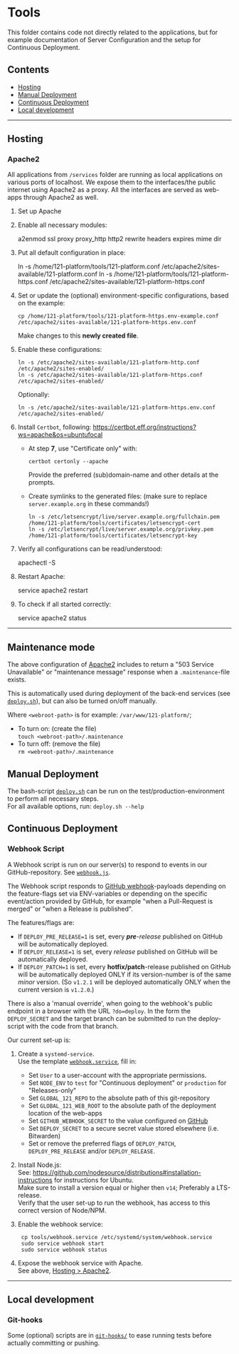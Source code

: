 # Tools

This folder contains code not directly related to the applications, but for example documentation of Server Configuration and the setup for Continuous Deployment.

## Contents

- [Hosting](#hosting)
- [Manual Deployment](#manual-deployment)
- [Continuous Deployment](#continuous-deployment)
- [Local development](#local-development)

---

## Hosting

### Apache2

All applications from `/services` folder are running as local applications on various ports of localhost.
We expose them to the interfaces/the public internet using Apache2 as a proxy.
All the interfaces are served as web-apps through Apache2 as well.

1.  Set up Apache

2.  Enable all necessary modules:

    a2enmod ssl proxy proxy_http http2 rewrite headers expires mime dir

3.  Put all default configuration in place:

    ln -s /home/121-platform/tools/121-platform.conf /etc/apache2/sites-available/121-platform.conf
    ln -s /home/121-platform/tools/121-platform-https.conf /etc/apache2/sites-available/121-platform-https.conf

4.  Set or update the (optional) environment-specific configurations, based on the example:

        cp /home/121-platform/tools/121-platform-https.env-example.conf /etc/apache2/sites-available/121-platform-https.env.conf

    Make changes to this **newly created file**.

5.  Enable these configurations:

        ln -s /etc/apache2/sites-available/121-platform-http.conf /etc/apache2/sites-enabled/
        ln -s /etc/apache2/sites-available/121-platform-https.conf /etc/apache2/sites-enabled/

    Optionally:

        ln -s /etc/apache2/sites-available/121-platform-https.env.conf /etc/apache2/sites-enabled/

6. Install `Certbot`, following: <https://certbot.eff.org/instructions?ws=apache&os=ubuntufocal>  
   - At step **7**, use "Certificate only" with:

         certbot certonly --apache

     Provide the preferred (sub)domain-name and other details at the prompts.

   - Create symlinks to the generated files: (make sure to replace `server.example.org` in these commands!)

         ln -s /etc/letsencrypt/live/server.example.org/fullchain.pem /home/121-platform/tools/certificates/letsencrypt-cert
         ln -s /etc/letsencrypt/live/server.example.org/privkey.pem /home/121-platform/tools/certificates/letsencrypt-key

6.  Verify all configurations can be read/understood:

    apachectl -S

7.  Restart Apache:

    service apache2 restart

8.  To check if all started correctly:

    service apache2 status

---

## Maintenance mode

The above configuration of [Apache2](#apache2) includes to return a "503 Service Unavailable" or "maintenance message" response when a `.maintenance`-file exists.

This is automatically used during deployment of the back-end services (see [`deploy.sh`](./deploy.sh)), but can also be turned on/off manually.

Where `<webroot-path>` is for example: `/var/www/121-platform/`;

- To turn on: (create the file)  
  `touch <webroot-path>/.maintenance`
- To turn off: (remove the file)  
  `rm <webroot-path>/.maintenance`

## Manual Deployment

The bash-script [`deploy.sh`](./deploy.sh) can be run on the test/production-environment to perform all necessary steps.  
For all available options, run: `deploy.sh --help`

## Continuous Deployment

### Webhook Script

A Webhook script is run on our server(s) to respond to events in our GitHub-repository. See [`webhook.js`](webhook.js).

The Webhook script responds to [GitHub webhook](https://developer.github.com/webhooks/)-payloads depending on the feature-flags set via ENV-variables or depending on the specific event/action provided by GitHub, for example "when a Pull-Request is merged" or "when a Release is published".

The features/flags are:

- If `DEPLOY_PRE_RELEASE=1` is set, every _**pre**-release_ published on GitHub will be automatically deployed.
- If `DEPLOY_RELEASE=1` is set, every _release_ published on GitHub will be automatically deployed.
- If `DEPLOY_PATCH=1` is set, every **hotfix/patch**-release published on GitHub will be automatically deployed ONLY if its version-number is of the same _minor_ version. (So `v1.2.1` will be deployed automatically ONLY when the current version is `v1.2.0`.)

There is also a 'manual override', when going to the webhook's public endpoint in a browser with the URL `?do=deploy`. In the form the `DEPLOY_SECRET` and the target branch can be submitted to run the deploy-script with the code from that branch.

Our current set-up is:

1.  Create a `systemd-service`.  
    Use the template [`webhook.service`](webhook.service), fill in:

    - Set `User` to a user-account with the appropriate permissions.
    - Set `NODE_ENV` to `test` for "Continuous deployment" or `production` for "Releases-only"
    - Set `GLOBAL_121_REPO` to the absolute path of this git-repository
    - Set `GLOBAL_121_WEB_ROOT` to the absolute path of the deployment location of the web-apps
    - Set `GITHUB_WEBHOOK_SECRET` to the value configured on [GitHub](https://github.com/global-121/121-platform/settings/hooks)
    - Set `DEPLOY_SECRET` to a secure secret value stored elsewhere (i.e. Bitwarden)
    - Set or remove the preferred flags of `DEPLOY_PATCH`, `DEPLOY_PRE_RELEASE` and/or `DEPLOY_RELEASE`.

2.  Install Node.js:  
    See: <https://github.com/nodesource/distributions#installation-instructions> for instructions for Ubuntu.  
    Make sure to install a version equal or higher then `v14`; Preferably a LTS-release.  
    Verify that the user set-up to run the webhook, has access to this correct version of Node/NPM.

3.  Enable the webhook service:

         cp tools/webhook.service /etc/systemd/system/webhook.service
         sudo service webhook start
         sudo service webhook status

4.  Expose the webhook service with Apache.  
    See above, [Hosting > Apache2](#apache2).

---

## Local development

### Git-hooks

Some (optional) scripts are in [`git-hooks/`](git-hooks/) to ease running tests before actually committing or pushing.
